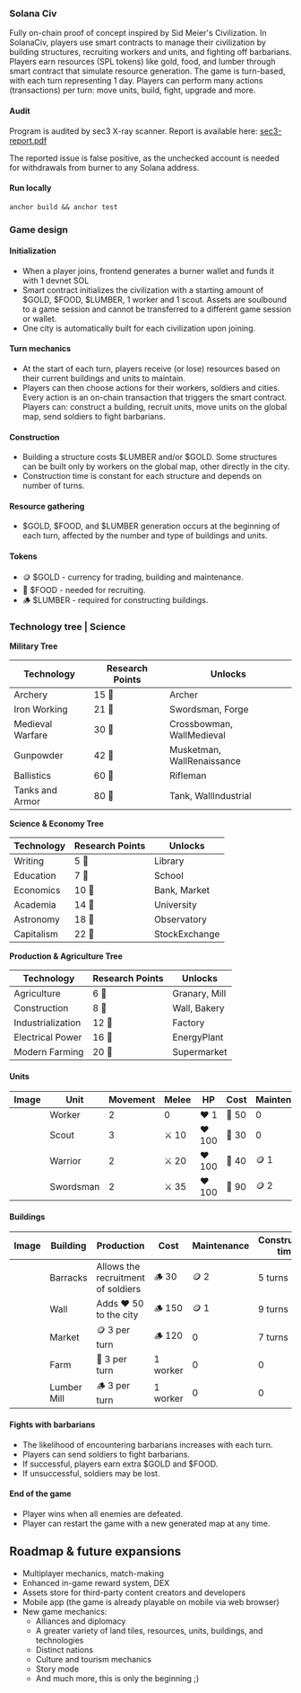 ### Solana Civ

Fully on-chain proof of concept inspired by Sid Meier's Civilization.
In SolanaCiv, players use smart contracts to manage their civilization by building structures, recruiting workers and units, and fighting off barbarians.
Players earn resources (SPL tokens) like gold, food, and lumber through smart contract that simulate resource generation. The game is turn-based, with each turn representing 1 day. Players can perform many actions (transactions) per turn: move units, build, fight, upgrade and more.

#### Audit
Program is audited by sec3 X-ray scanner. Report is available here: [sec3-report.pdf](./sec3-report.pdf)

The reported issue is false positive, as the unchecked account is needed for withdrawals from burner to any Solana address.

#### Run locally
```
anchor build && anchor test
```

### Game design

#### Initialization
- When a player joins, frontend generates a burner wallet and funds it with 1 devnet SOL
- Smart contract initializes the civilization with a starting amount of $GOLD, $FOOD, $LUMBER, 1 worker and 1 scout. Assets are soulbound to a game session and cannot be transferred to a different game session or wallet.
- One city is automatically built for each civilization upon joining.

#### Turn mechanics
- At the start of each turn, players receive (or lose) resources based on their current buildings and units to maintain.
- Players can then choose actions for their workers, soldiers and cities. Every action is an on-chain transaction that triggers the smart contract. Players can: construct a building, recruit units, move units on the global map, send soldiers to fight barbarians.

#### Construction
- Building a structure costs $LUMBER and/or $GOLD. Some structures can be built only by workers on the global map, other directly in the city.
- Construction time is constant for each structure and depends on number of turns.

#### Resource gathering
- $GOLD, $FOOD, and $LUMBER generation occurs at the beginning of each turn, affected by the number and type of buildings and units.

#### Tokens
- 🪙 $GOLD - currency for trading, building and maintenance.
- 🌽 $FOOD - needed for recruiting.
- 🪵 $LUMBER - required for constructing buildings.

### Technology tree | Science

**Military Tree**

| Technology        | Research Points | Unlocks                     |
|-------------------|-----------------|-----------------------------|
| Archery           | 15 🧪           | Archer                      |
| Iron Working      | 21 🧪           | Swordsman, Forge            |
| Medieval Warfare  | 30 🧪           | Crossbowman, WallMedieval   |
| Gunpowder         | 42 🧪           | Musketman, WallRenaissance  |
| Ballistics        | 60 🧪           | Rifleman                    |
| Tanks and Armor   | 80 🧪           | Tank, WallIndustrial        |

**Science & Economy Tree**

| Technology   | Research Points | Unlocks              |
|--------------|-----------------|----------------------|
| Writing      | 5 🧪            | Library              |
| Education    | 7 🧪            | School               |
| Economics    | 10 🧪           | Bank, Market         |
| Academia     | 14 🧪           | University           |
| Astronomy    | 18 🧪           | Observatory          |
| Capitalism   | 22 🧪           | StockExchange        |

**Production & Agriculture Tree**

| Technology       | Research Points | Unlocks               |
|------------------|-----------------|-----------------------|
| Agriculture      | 6 🧪            | Granary, Mill         |
| Construction     | 8 🧪            | Wall, Bakery          |
| Industrialization| 12 🧪           | Factory               |
| Electrical Power | 16 🧪           | EnergyPlant           |
| Modern Farming   | 20 🧪           | Supermarket           |

#### Units
| Image | Unit | Movement | Melee | HP | Cost | Maintenance |
|---|---|---|---|---|---|---|
|  | Worker | 2 | 0 | ❤️ 1 | 🌽 50 | 0 |
|  | Scout | 3 | ⚔️ 10 | ❤️ 100 | 🌽 30 | 0 |
|  | Warrior | 2 | ⚔️ 20 | ❤️ 100 | 🌽 40 | 🪙 1 |
|  | Swordsman | 2 | ⚔️ 35 | ❤️ 100 | 🌽 90 | 🪙 2 |

#### Buildings
| Image | Building | Production | Cost | Maintenance | Construction time
|---|---|---|---|---|---|
|  | Barracks | Allows the recruitment of soldiers | 🪵 30 | 🪙 2 | 5 turns
|  | Wall | Adds ❤️ 50 to the city | 🪵 150 | 🪙 1 | 9 turns
|  | Market | 🪙 3 per turn | 🪵 120 | 0 | 7 turns
|  | Farm | 🌽 3 per turn | 1 worker | 0 | 0
|  | Lumber Mill | 🪵 3 per turn | 1 worker | 0 | 0

#### Fights with barbarians
- The likelihood of encountering barbarians increases with each turn.
- Players can send soldiers to fight barbarians.
- If successful, players earn extra $GOLD and $FOOD.
- If unsuccessful, soldiers may be lost.

#### End of the game
- Player wins when all enemies are defeated.
- Player can restart the game with a new generated map at any time.

## Roadmap & future expansions
- Multiplayer mechanics, match-making
- Enhanced in-game reward system, DEX
- Assets store for third-party content creators and developers
- Mobile app (the game is already playable on mobile via web browser)
- New game mechanics:
  - Alliances and diplomacy
  - A greater variety of land tiles, resources, units, buildings, and technologies
  - Distinct nations
  - Culture and tourism mechanics
  - Story mode
  - And much more, this is only the beginning ;)
